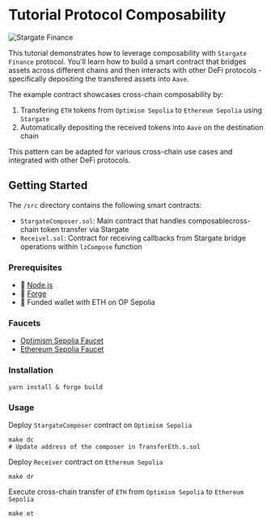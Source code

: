 # Tutorial Protocol Composability

![Stargate Finance](https://stargate.finance/static/og-image.jpg)

This tutorial demonstrates how to leverage composability with `Stargate Finance` protocol. 
You'll learn how to build a smart contract that bridges assets across different chains and then interacts with other DeFi protocols - specifically depositing the transfered assets into `Aave`.

The example contract showcases cross-chain composability by:

1. Transfering `ETH` tokens from `Optimism Sepolia` to `Ethereum Sepolia` using `Stargate`
2. Automatically depositing the received tokens into `Aave` on the destination chain

This pattern can be adapted for various cross-chain use cases and integrated with other DeFi protocols.

## Getting Started

The `/src` directory contains the following smart contracts:

- `StargateComposer.sol`: Main contract that handles composablecross-chain token transfer via Stargate 
- `Receivel.sol`: Contract for receiving callbacks from Stargate bridge operations within `lzCompose` function    

### Prerequisites

- 🔸 [Node.js](https://nodejs.org/en/download)
- 🔸 [Forge](https://book.getfoundry.sh/getting-started/installation)
- 🔸 Funded wallet with ETH on OP Sepolia

### Faucets

- [Optimism Sepolia Faucet](https://www.alchemy.com/faucets/optimism-sepolia)
- [Ethereum Sepolia Faucet](https://www.alchemy.com/faucets/ethereum-sepolia)

### Installation

```shell
yarn install & forge build
```

### Usage

Deploy `StargateComposer` contract on `Optimism Sepolia`

```shell
make dc
# Update address of the composer in TransferEth.s.sol
```

Deploy `Receiver` contract on `Ethereum Sepolia`

```shell
make dr
```

Execute cross-chain transfer of `ETH` from `Optimism Sepolia` to `Ethereum Sepolia`

```shell
make et
```




